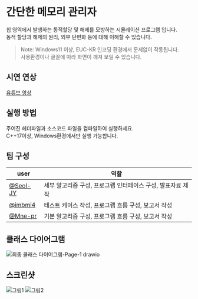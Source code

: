 # 간단한 메모리 관리자
힙 영역에서 발생하는 동적할당 및 해제를 모방하는 시뮬레이션 프로그램 입니다.  
동적 할당과 해제의 원리, 외부 단편화 등에 대해 이해할 수 있습니다.

> Note: Windows11 이상, EUC-KR 인코딩 환경에서 문제없이 작동됩니다.  
사용환경이나 글꼴에 따라 화면이 깨져 보일 수 있습니다.


## 시연 연상
[유튜브 영상](https://www.youtube.com/watch?v=UusFe4qRObY)  

## 실행 방법
주어진 헤더파일과 소스코드 파일을 컴파일하여 실행하세요.  
C++17이상, Windows환경에서만 실행 가능합니다.

## 팀 구성
user|역할|
---|---|
[@Seol-JY](https://github.com/Seol-JY)|세부 알고리즘 구성, 프로그램 인터페이스 구성, 발표자료 제작|
[@imbmi4](https://github.com/imbmi4)|테스트 케이스 작성, 프로그램 흐름 구성, 보고서 작성|
[@Mne-pr](https://github.com/Mne-pr)|기본 알고리즘 구성, 프로그램 흐름 구성, 보고서 작성|

## 클래스 다이어그램
![최종 클래스 다이어그램-Page-1 drawio](https://user-images.githubusercontent.com/70826982/202696937-0c713c93-276a-4657-8d69-4327aecfa2a0.png)


## 스크린샷
![그림1](https://user-images.githubusercontent.com/70826982/202694227-6d10431c-6955-4c15-a871-0ad89f7fa2c4.png)
![그림2](https://user-images.githubusercontent.com/70826982/202694239-4e2fb5b4-ee53-400d-b963-d22e2b4cc96b.png)
